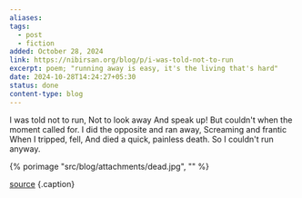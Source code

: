 ```yaml
---
aliases: 
tags:
  - post
  - fiction
added: October 28, 2024
link: https://nibirsan.org/blog/p/i-was-told-not-to-run
excerpt: poem; "running away is easy, it's the living that's hard"
date: 2024-10-28T14:24:27+05:30
status: done
content-type: blog
---
```

I was told not to run,
Not to look away
And speak up!
But couldn't when the moment called for.
I did the opposite and ran away,
Screaming and frantic
When I tripped, fell,
And died a quick, painless death.
So I couldn't run anyway.

{% porimage "src/blog/attachments/dead.jpg", "" %}

[source](https://in.pinterest.com/pin/3940718419374834/) {.caption}